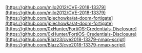 [https://github.com/milo2012/CVE-2018-13379](https://github.com/milo2012/CVE-2018-13379)
[https://github.com/jpiechowka/at-doom-fortigate](https://github.com/jpiechowka/at-doom-fortigate)
[https://github.com/0xHunter/FortiOS-Credentials-Disclosure](https://github.com/0xHunter/FortiOS-Credentials-Disclosure)
[https://github.com/Blazz3/cve2018-13379-nmap-script](https://github.com/Blazz3/cve2018-13379-nmap-script)
